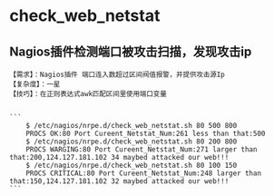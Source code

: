 # check_web_netstat 
## Nagios插件检测端口被攻击扫描，发现攻击ip
    【需求】：Nagios插件 端口连入数超过区间阀值报警，并提供攻击源Ip
    【复杂度】：一星
    【技巧】：在正则表达式awk匹配区间里使用端口变量
    

    ```
        $ /etc/nagios/nrpe.d/check_web_netstat.sh 80 500 800
        PROCS OK:80 Port Cureent_Netstat_Num:261 less than that:500
        $ /etc/nagios/nrpe.d/check_web_netstat.sh 80 200 800
        PROCS WARGING:80 Port Cureent_Netstat_Num:271 larger than that:200,124.127.181.102 34 maybed attacked our web!!!
        $ /etc/nagios/nrpe.d/check_web_netstat.sh 80 100 150
        PROCS CRITICAL:80 Port Cureent_Netstat_Num:248 larger than that:150,124.127.181.102 32 maybed attacked our web!!!
    ```
